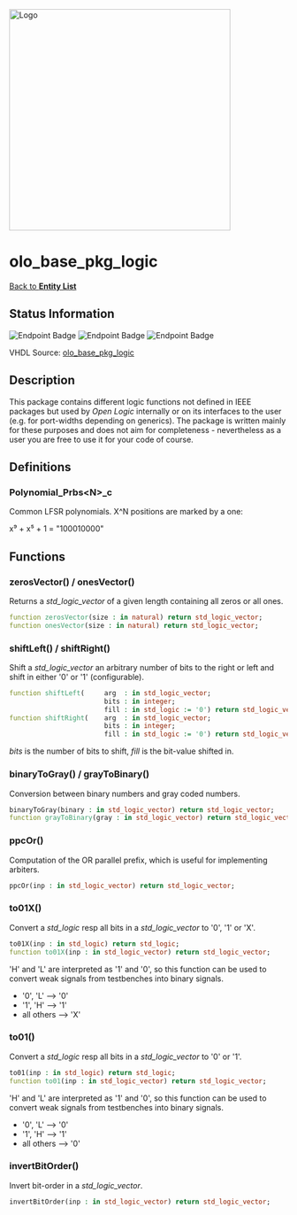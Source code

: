 <img src="../Logo.png" alt="Logo" width="400">

# olo_base_pkg_logic

[Back to **Entity List**](../EntityList.md)

## Status Information

![Endpoint Badge](https://img.shields.io/endpoint?url=https://storage.googleapis.com/open-logic-badges/coverage/olo_base_pkg_logic.json?cacheSeconds=0)
![Endpoint Badge](https://img.shields.io/endpoint?url=https://storage.googleapis.com/open-logic-badges/branches/olo_base_pkg_logic.json?cacheSeconds=0)
![Endpoint Badge](https://img.shields.io/endpoint?url=https://storage.googleapis.com/open-logic-badges/issues/olo_base_pkg_logic.json?cacheSeconds=0)

VHDL Source: [olo_base_pkg_logic](../../src/base/vhdl/olo_base_pkg_logic.vhd)

## Description

This package contains different logic functions not defined in IEEE packages but used by _Open Logic_ internally or on
its interfaces to the user (e.g. for port-widths depending on generics). The package is written mainly for these
purposes and does not aim for completeness - nevertheless as a user you are free to use it for your code of course.

## Definitions

### Polynomial_Prbs\<N\>_c

Common LFSR polynomials. X^N positions are marked by a one:

x⁹ + x⁵ + 1 = "100010000"

## Functions

### zerosVector() / onesVector()

Returns a _std_logic_vector_ of a given length containing all zeros or all ones.

```vhdl
function zerosVector(size : in natural) return std_logic_vector;
function onesVector(size : in natural) return std_logic_vector;
```

### shiftLeft() / shiftRight()

Shift a _std_logic_vector_ an arbitrary number of bits to the right or left and shift in either '0' or '1'
(configurable).

```vhdl
function shiftLeft(     arg  : in std_logic_vector;
                        bits : in integer;
                        fill : in std_logic := '0') return std_logic_vector;
function shiftRight(    arg  : in std_logic_vector;
                        bits : in integer;
                        fill : in std_logic := '0') return std_logic_vector;
```

_bits_ is the number of bits to shift, _fill_ is the bit-value shifted in.

### binaryToGray() / grayToBinary()

Conversion between binary numbers and gray coded numbers.

```vhdl
binaryToGray(binary : in std_logic_vector) return std_logic_vector;
function grayToBinary(gray : in std_logic_vector) return std_logic_vector;
```

### ppcOr()

Computation of the OR parallel prefix, which is useful for implementing arbiters.

```vhdl
ppcOr(inp : in std_logic_vector) return std_logic_vector;
```

### to01X()

Convert a _std_logic_ resp all bits in a _std_logic_vector_ to '0', '1' or 'X'.

```vhdl
to01X(inp : in std_logic) return std_logic;
function to01X(inp : in std_logic_vector) return std_logic_vector;
```

'H' and 'L' are interpreted as '1' and '0', so this function can be used to convert weak signals from testbenches into
binary signals.

- '0', 'L' --> '0'
- '1', 'H' --> '1'
- all others --> 'X'

### to01()

Convert a _std_logic_ resp all bits in a _std_logic_vector_ to '0' or '1'.

```vhdl
to01(inp : in std_logic) return std_logic;
function to01(inp : in std_logic_vector) return std_logic_vector;
```

'H' and 'L' are interpreted as '1' and '0', so this function can be used to convert weak signals from testbenches into
binary signals.

- '0', 'L' --> '0'
- '1', 'H' --> '1'
- all others --> '0'

### invertBitOrder()

Invert bit-order in a _std_logic_vector_.

```vhdl
invertBitOrder(inp : in std_logic_vector) return std_logic_vector;
```

